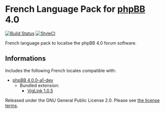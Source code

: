 # French Language Pack for [phpBB](https://www.phpbb.com/) 4.0

[![Build Status](https://travis-ci.com/qiaeru/phpbb-language-fr.svg?branch=3.3.x)](https://travis-ci.com/qiaeru/phpbb-language-fr) [![StyleCI](https://styleci.io/repos/70081134/shield?style=flat&branch=3.3.x)](https://styleci.io/repos/70081134)

French language pack to localise the phpBB 4.0 forum software.

## Informations

Includes the following French locales compatible with:

- [phpBB 4.0.0-a1-dev](https://github.com/phpbb/phpbb/tree/master)
  - Bundled extension:
    - [VigLink 1.0.5](https://github.com/phpbb-extensions/viglink/releases/tag/release-1.0.5)

Released under the GNU General Public License 2.0. Please see [the license terms](https://github.com/qiaeru/phpbb-language-fr/blob/3.3.x/language/fr/LICENSE).

